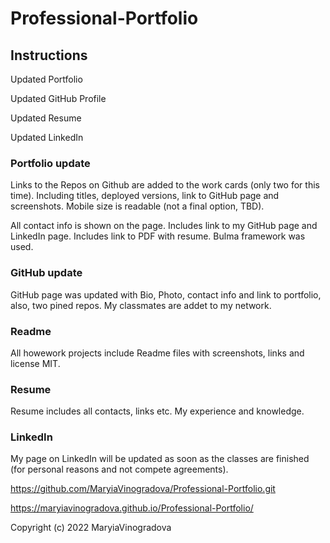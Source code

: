 # Professional-Portfolio
## Instructions
Updated Portfolio

Updated GitHub Profile

Updated Resume

Updated LinkedIn


### Portfolio update

Links to the Repos on Github are added to the work cards (only two for this time). Including titles, deployed versions, link to GitHub page and screenshots.
Mobile size is readable (not a final option, TBD).

All contact info is shown on the page.
Includes link to my GitHub page and LinkedIn page.
Includes link to PDF with resume. 
Bulma framework was used. 


### GitHub update
GitHub page was updated with Bio, Photo, contact info and link to portfolio, also, two pined repos. 
My classmates are addet to my network. 

### Readme

All howework projects include Readme files with screenshots, links and license MIT.


### Resume
Resume includes all contacts, links etc. My experience and knowledge.


### LinkedIn

My page on LinkedIn will be updated as soon as the classes are finished (for personal reasons and not compete agreements).

https://github.com/MaryiaVinogradova/Professional-Portfolio.git

https://maryiavinogradova.github.io/Professional-Portfolio/

Copyright (c) 2022 MaryiaVinogradova
